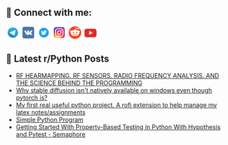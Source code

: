 ## 🔎 Connect with me:
[<img src="https://github.com/bullbesh/bullbesh/blob/main/images/Telegram.png" width="32" height="32" />](https://t.me/bullbesh)
[<img src="https://github.com/bullbesh/bullbesh/blob/main/images/VK.png" width="32" height="32" />](https://vk.com/bullbesh)
[<img src="https://github.com/bullbesh/bullbesh/blob/main/images/Twitter.png" width="32" height="32" />](https://twitter.com/bullbesh1)
[<img src="https://github.com/bullbesh/bullbesh/blob/main/images/Instagram.png" width="32" height="32" />](https://www.instagram.com/bullbesh)
[<img src="https://github.com/bullbesh/bullbesh/blob/main/images/Reddit.png" width="32" height="32" />](https://www.reddit.com/user/bullbesh)
[<img src="https://github.com/bullbesh/bullbesh/blob/main/images/YouTube.png" width="32" height="32" />](https://www.youtube.com/channel/UCtfjRs6uzgq5mfm8S06WTcg)

## 📕 Latest r/Python Posts
<!-- BLOG-POST-LIST:START -->
- [RF HEARMAPPING. RF SENSORS. RADIO FREQUENCY ANALYSIS. AND THE SCIENCE BEHIND THE PROGRAMMING](https://www.reddit.com/r/Python/comments/10ihy1q/rf_hearmapping_rf_sensors_radio_frequency/)
- [Why stable diffusion isn&#39;t natively available on windows even though pytorch is?](https://www.reddit.com/r/Python/comments/10ihpow/why_stable_diffusion_isnt_natively_available_on/)
- [My first real useful python project. A rofi extension to help manage my latex notes/assignments](https://www.reddit.com/r/Python/comments/10ihl7r/my_first_real_useful_python_project_a_rofi/)
- [Simple Python Program](https://www.reddit.com/r/Python/comments/10ih0si/simple_python_program/)
- [Getting Started With Property-Based Testing in Python With Hypothesis and Pytest - Semaphore](https://www.reddit.com/r/Python/comments/10ig6qh/getting_started_with_propertybased_testing_in/)
<!-- BLOG-POST-LIST:END -->
